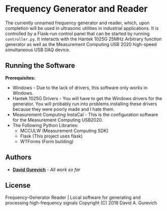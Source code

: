 # Frequency Generator and Reader
 The currently unnamed frequency generator and reader, which, upon completion will be used in ultrasonic utilities in industrial applications.
 It is controlled by a Flask-run control panel that can be started by running ```controller.py```.
It interacts with the Hantek 1025G 25MHz Arbitrary function generator as well as the Measurement Computing USB 2020 high-speed simultaneous USB DAQ device.
 ## Running the Software
 **Prerequisites:**
* Windows - Due to the lack of drivers, this software only works in Windows.
* Hantek 1025G Drivers - You will have to get the Windows drivers for the generator. You will probably run into problems installing these drivers because they were poorly made and I hate them.
* Measurement Computing InstaCal - This is the configuration software for the Measurement Computing USB2020.
* The Following Python Libraries:
  * MCCULW     (Measurement Computing SDK)
  * Flask      (This project uses flask)
  * WTForms    (Form building)
 ## Authors
 * [**David Gurevich**](https://github.com/davidgur) - *All work so far*
 ## License
 Frequency-Generator Reader | Local software for generating and processing high-frequency signals
Copyright (C) 2018  David A. Gurevich
